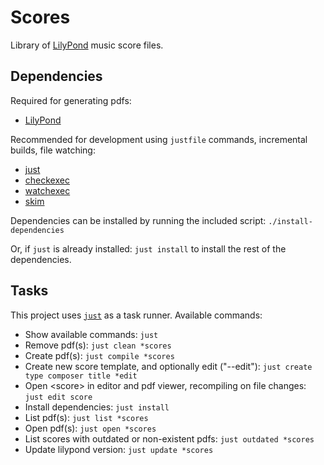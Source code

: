 # Scores

Library of [LilyPond](https://lilypond.org/) music score files.

## Dependencies

Required for generating pdfs:

- [LilyPond](https://lilypond.org/ "lilypond")

Recommended for development using `justfile` commands, incremental builds, file
watching:

- [just](https://just.systems/man/en/ "just")
- [checkexec](https://github.com/kurtbuilds/checkexec "checkexec")
- [watchexec](https://watchexec.github.io/ "watchexec")
- [skim](https://skim-app.sourceforge.io/ "skim")

Dependencies can be installed by running the included script:
`./install-dependencies`

Or, if `just` is already installed: `just install` to install the rest of the
dependencies.

## Tasks

This project uses [`just`](https://just.systems/man/en/ "just") as a task
runner. Available commands:

- Show available commands: `just`
- Remove pdf(s): `just clean *scores`
- Create pdf(s): `just compile *scores`
- Create new score template, and optionally edit ("--edit"):
  `just create type composer title *edit`
- Open \<score\> in editor and pdf viewer, recompiling on file changes:
  `just edit score`
- Install dependencies: `just install`
- List pdf(s): `just list *scores`
- Open pdf(s): `just open *scores`
- List scores with outdated or non-existent pdfs: `just outdated *scores`
- Update lilypond version: `just update *scores`
